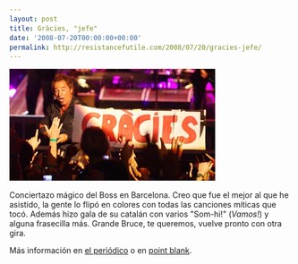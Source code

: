 ```yaml
---
layout: post
title: Gràcies, "jefe"
date: '2008-07-20T00:00:00+00:00'
permalink: http://resistancefutile.com/2008/07/20/gracies-jefe/
---
```

<img src="/assets/foto_300208_cas.jpg" alt="" title="Bruce " width="368" height="200" class="centro_borde" />

Conciertazo mágico del Boss en Barcelona. Creo que fue el mejor al que he asistido, la gente lo flipó en colores con todas las canciones míticas que tocó. Además hizo gala de su catalán con varios "Som-hi!" (<em>Vamos!</em>) y alguna frasecilla más. Grande Bruce, te queremos, vuelve pronto con otra gira.

Más información en <a href="http://www.elperiodico.com/default.asp?idpublicacio_PK=46&idioma=CAS&idnoticia_PK=528473&idseccio_PK=1026">el periódico</a> o en <a href="http://www.pointblankmag.com/conciertos/2008/07/19072008-camp-nou-barcelona.html">point blank</a>.
